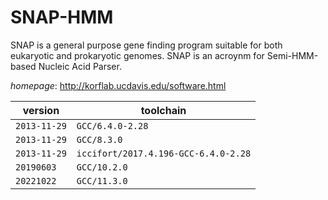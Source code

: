 # SNAP-HMM

SNAP is a general purpose gene finding program suitable for both eukaryotic and prokaryotic genomes.  SNAP is an acroynm for Semi-HMM-based Nucleic Acid Parser.

*homepage*: <http://korflab.ucdavis.edu/software.html>

version | toolchain
--------|----------
``2013-11-29`` | ``GCC/6.4.0-2.28``
``2013-11-29`` | ``GCC/8.3.0``
``2013-11-29`` | ``iccifort/2017.4.196-GCC-6.4.0-2.28``
``20190603`` | ``GCC/10.2.0``
``20221022`` | ``GCC/11.3.0``
